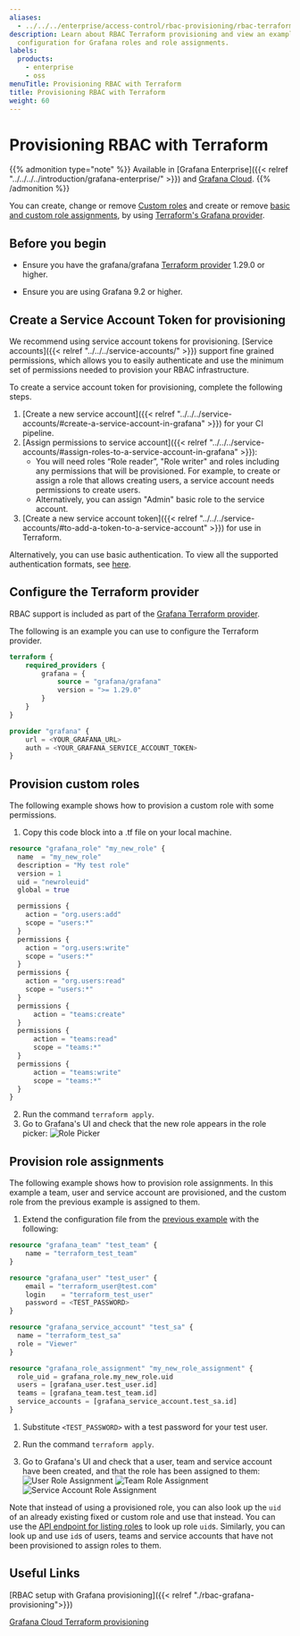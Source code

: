 ```yaml
---
aliases:
  - ../../../enterprise/access-control/rbac-provisioning/rbac-terraform-provisioning/
description: Learn about RBAC Terraform provisioning and view an example of provisioning
  configuration for Grafana roles and role assignments.
labels:
  products:
    - enterprise
    - oss
menuTitle: Provisioning RBAC with Terraform
title: Provisioning RBAC with Terraform
weight: 60
---
```


# Provisioning RBAC with Terraform

{{% admonition type="note" %}}
Available in [Grafana Enterprise]({{< relref "../../../../introduction/grafana-enterprise/" >}}) and [Grafana Cloud](/docs/grafana-cloud).
{{% /admonition %}}

You can create, change or remove [Custom roles](https://registry.terraform.io/providers/grafana/grafana/latest/docs/resources/role) and create or remove [basic and custom role assignments](https://registry.terraform.io/providers/grafana/grafana/latest/docs/resources/role_assignment), by using [Terraform's Grafana provider](https://registry.terraform.io/providers/grafana/grafana/latest/docs).

## Before you begin

- Ensure you have the grafana/grafana [Terraform provider](https://registry.terraform.io/providers/grafana/grafana/) 1.29.0 or higher.

- Ensure you are using Grafana 9.2 or higher.

## Create a Service Account Token for provisioning

We recommend using service account tokens for provisioning. [Service accounts]({{< relref "../../../service-accounts/" >}}) support fine grained permissions, which allows you to easily authenticate and use the minimum set of permissions needed to provision your RBAC infrastructure.

To create a service account token for provisioning, complete the following steps.

1. [Create a new service account]({{< relref "../../../service-accounts/#create-a-service-account-in-grafana" >}}) for your CI pipeline.
1. [Assign permissions to service account]({{< relref "../../../service-accounts/#assign-roles-to-a-service-account-in-grafana" >}}):
   - You will need roles “Role reader”, "Role writer" and roles including any permissions that will be provisioned. For example, to create or assign a role that allows creating users, a service account needs permissions to create users.
   - Alternatively, you can assign "Admin" basic role to the service account.
1. [Create a new service account token]({{< relref "../../../service-accounts/#to-add-a-token-to-a-service-account" >}}) for use in Terraform.

Alternatively, you can use basic authentication. To view all the supported authentication formats, see [here](https://registry.terraform.io/providers/grafana/grafana/latest/docs#authentication).

## Configure the Terraform provider

RBAC support is included as part of the [Grafana Terraform provider](https://registry.terraform.io/providers/grafana/grafana/latest/docs).

The following is an example you can use to configure the Terraform provider.

```terraform
terraform {
    required_providers {
        grafana = {
            source = "grafana/grafana"
            version = ">= 1.29.0"
        }
    }
}

provider "grafana" {
    url = <YOUR_GRAFANA_URL>
    auth = <YOUR_GRAFANA_SERVICE_ACCOUNT_TOKEN>
}
```

## Provision custom roles

The following example shows how to provision a custom role with some permissions.

1. Copy this code block into a .tf file on your local machine.

```terraform
resource "grafana_role" "my_new_role" {
  name  = "my_new_role"
  description = "My test role"
  version = 1
  uid = "newroleuid"
  global = true

  permissions {
    action = "org.users:add"
    scope = "users:*"
  }
  permissions {
    action = "org.users:write"
    scope = "users:*"
  }
  permissions {
    action = "org.users:read"
    scope = "users:*"
  }
  permissions {
	  action = "teams:create"
  }
  permissions {
	  action = "teams:read"
	  scope = "teams:*"
  }
  permissions {
	  action = "teams:write"
	  scope = "teams:*"
  }
}
```

2. Run the command `terraform apply`.
3. Go to Grafana's UI and check that the new role appears in the role picker:
   ![Role Picker](/static/img/docs/enterprise/tf_custom_role.png)

## Provision role assignments

The following example shows how to provision role assignments.
In this example a team, user and service account are provisioned, and the custom role from the previous example is assigned to them.

1. Extend the configuration file from the [previous example](#provision-custom-roles) with the following:

```terraform
resource "grafana_team" "test_team" {
	name = "terraform_test_team"
}

resource "grafana_user" "test_user" {
	email = "terraform_user@test.com"
	login    = "terraform_test_user"
	password = <TEST_PASSWORD>
}

resource "grafana_service_account" "test_sa" {
  name = "terraform_test_sa"
  role = "Viewer"
}

resource "grafana_role_assignment" "my_new_role_assignment" {
  role_uid = grafana_role.my_new_role.uid
  users = [grafana_user.test_user.id]
  teams = [grafana_team.test_team.id]
  service_accounts = [grafana_service_account.test_sa.id]
}
```

1. Substitute `<TEST_PASSWORD>` with a test password for your test user.

1. Run the command `terraform apply`.

1. Go to Grafana's UI and check that a user, team and service account have been created, and that the role has been assigned to them:
   ![User Role Assignment](/static/img/docs/enterprise/tf_user_role_assignment.png)
   ![Team Role Assignment](/static/img/docs/enterprise/tf_team_role_assignment.png)
   ![Service Account Role Assignment](/static/img/docs/enterprise/tf_service_account_role_assignment.png)

Note that instead of using a provisioned role, you can also look up the `uid` of an already existing fixed or custom role and use that instead.
You can use the [API endpoint for listing roles](https://grafana.com/docs/grafana/latest/developers/http_api/access_control/#create-and-manage-custom-roles) to look up role `uid`s.
Similarly, you can look up and use `id`s of users, teams and service accounts that have not been provisioned to assign roles to them.

## Useful Links

[RBAC setup with Grafana provisioning]({{< relref "./rbac-grafana-provisioning">}})

[Grafana Cloud Terraform provisioning](/docs/grafana-cloud/infrastructure-as-code/terraform/)
